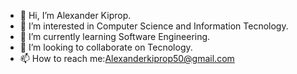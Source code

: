 - 👋 Hi, I’m Alexander Kiprop.
- 👀 I’m interested in Computer Science and Information Tecnology.
- 🌱 I’m currently learning Software Engineering.
- 💞️ I’m looking to collaborate on Tecnology.
- 📫 How to reach me:Alexanderkiprop50@gmail.com

<!---
254alexis/254alexis is a ✨ special ✨ repository because its `README.md` (this file) appears on your GitHub profile.
You can click the Preview link to take a look at your changes.
--->
